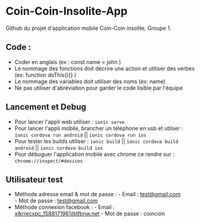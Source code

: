 # Coin-Coin-Insolite-App

Github du projet d'application mobile Coin-Coin insolite, Groupe 1.

## Code :

- Coder en anglais (ex : const name = john )
- Le nommage des fonctions doit décrire une action et utiliser des verbes (ex: function doThis(){} )
- Le nommage des variables doit utiliser des noms (ex: name)
- Ne pas utiliser d'abréviation pour garder le code lisible par l'équipe

## Lancement et Debug
- Pour lancer l'appli web utiliser : `ionic serve`
- Pour lancer l'appli mobile, brancher un téléphone en usb et utilser : `ionic cordova run android` ||  `ionic cordova run ios` 
- Pour tester les builds utiliser : `ionic build` || `ionic cordova build android` ||  `ionic cordova build ios` 
- Pour débuguer l'application mobile avec chrome ce rendre sur : `chrome://inspect/#devices`


## Utilisateur test

- Méthode adresse email & mot de passe : 
        -   Email : test@gmail.com   
        -   Mot de passe : test@gmail.com
- Méthode connexion facebook : 
        -   Email : xlkrrecxpc_1588171961@tfbnw.net
        -   Mot de passe : coincoin
